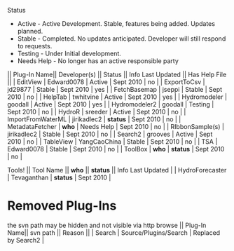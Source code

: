 Status
* Active - Active Development. Stable, features being added. Updates planned.
* Stable - Completed. No updates anticipated. Developer will still respond to requests.
* Testing - Under Initial development. 
* Needs Help - No longer has an active responsible party

|| Plug-In Name|| Developer(s) || Status || Info Last Updated || Has Help File ||
|  EditView | Edward0078 | Active |  Sept 2010 | no |
|  ExportToCsv |  jd29877 | Stable | Sept 2010 | yes |
|  FetchBasemap |  jseppi | Stable | Sept 2010 | no |
| HelpTab |  twhitvine | Active | Sept 2010 | yes |
| Hydromodeler |  goodall | Active | Sept 2010 | yes |
| Hydromodeler2 |  goodall | Testing | Sept 2010 | no |
| HydroR |  sreeder | Active | Sept 2010 | no |
| ImportFromWaterML |  jirikadlec2 | **status** | Sept 2010 | no |
| MetadataFetcher |  **who** | Needs Help | Sept 2010 | no |
| RIbbonSample(s) |  jirikadlec2 | Stable | Sept 2010 | no |
| Search2 |  grooves | Active | Sept 2010 | no |
| TableView |  YangCaoChina | Stable | Sept 2010 | no |
| TSA |  Edward0078 | Stable | Sept 2010 | no |
| ToolBox |  **who** | **status** | Sept 2010 | no |

Tools! 
|| Tool Name ||  **who** || **status** || Info Last Updated |
| HydroForecaster |  Tevaganthan | **status** | Sept 2010 |






# Removed Plug-Ins
the svn path may be hidden and not visible via http browse
|| Plug-In Name|| svn path || Reason ||
|  Search  | Source/Plugins/Search   | Replaced by Search2 |

